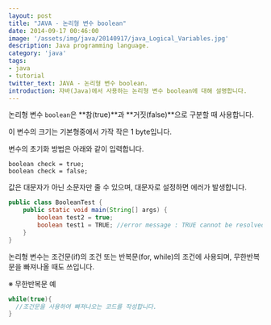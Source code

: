 ```yaml
---
layout: post
title: "JAVA - 논리형 변수 boolean"
date: 2014-09-17 00:46:00
image: '/assets/img/java/20140917/java_Logical_Variables.jpg'
description: Java programming language.
category: 'java'
tags:
- java
- tutorial
twitter_text: JAVA - 논리형 변수 boolean.
introduction: 자바(Java)에서 사용하는 논리형 변수 boolean에 대해 설명합니다.
---
```


논리형 변수 `boolean`은 **참(true)**과 **거짓(false)**으로 구분할 때 사용합니다.

이 변수의 크기는 기본형중에서 가작 작은 1 byte입니다.

변수의 초기화 방법은 아래와 같이 입력합니다.

```
boolean check = true;
boolean check = false;
```

값은 대문자가 아닌 소문자만 줄 수 있으며, 대문자로 설정하면 에러가 발생합니다.

```java
public class BooleanTest {
	public static void main(String[] args) {
		boolean test2 = true;
		boolean test1 = TRUE; //error message : TRUE cannot be resolved to a variable
	}
}
```

논리형 변수는 조건문(if)의 조건 또는 반복문(for, while)의 조건에 사용되며, 무한반복문을 빠져나올 때도 쓰입니다.

※ 무한반복문 예

```java
while(true){
  //조건문을 사용하여 빠져나오는 코드를 작성합니다.
}
```
